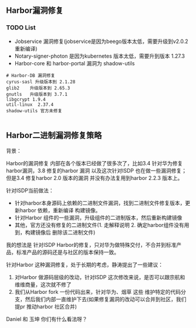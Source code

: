 ## Harbor漏洞修复

### TODO List

- Jobservice 漏洞修复(jobservice是因为beego版本太低，需要升级到v2.0.2 重新编译)
- Notary-signer-photon 是因为kubernetes 版本太低，需要升到版本 1.27.3
- Harbor-core 和 harbor-portal 漏洞为 shadow-utils 

```
# Harbor-DB 漏洞修复
cyrus-sasl 升级版本到 2.1.28
glib2	 升级版本到 2.65.3
gnutls	 升级版本到 3.7.1
libgcrypt 1.9.4
util-linux	2.37.4
shadow-utils 官方未修复


```

## Harbor二进制漏洞修复策略

背景：

Harbor的漏洞修复 内部在各个版本已经做了很多次了，比如3.4 针对华为修复harbor漏洞，3.8 修复的harbor 漏洞 以及这次针对ISDP 也在做一些漏洞修复；但是3.4 修复harbor 2.0 版本的漏洞 并没有办法复用到harbor 2.2.3 版本上。

针对ISDP当前做法：

- 针对harbor本身源码上依赖的二进制文件漏洞，找到二进制文件修复版本，更新harbor 依赖，重新编译 构建镜像。
- 针对Harbor 组件的一些漏洞，升级组件的二进制版本，然后重新构建镜像
- 其他，官方还没有修复的二进制文件(1. 走解释说明 2. 确定harbor组件没有用到，构建镜像后 删除该二进制文件)

我的想法是 针对ISDP Harbor的修复，只对华为做特殊交付，不合并到标准产品，标准产品的源码还是与社区的版本保持一致。

针对Harbor 这种漏洞修复，处于长期的考虑，静涛提出了一些建议：

1. 对Harbor 做源码层级的改动，针对ISDP 这次修改来说，是否可以跟宗航和 维维商量，这次就不修了
2. 我们从Harbor fork 一份代码出来，针对华为、烟草 这些 维护特定的代码分支，然后我们内部一直维护下去(如果修复漏洞的改动可以合并到社区，我们提pr 推动harbor 社区合并)

Daniel 和 玉坤 你们有什么看法呀？




